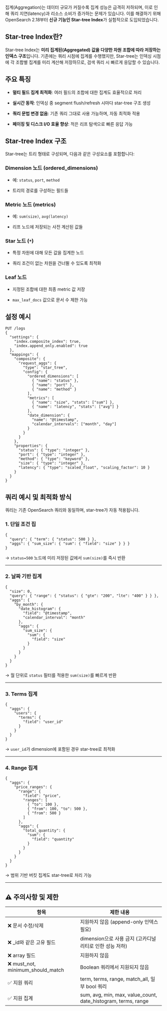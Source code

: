 집계(Aggregation)는 데이터 규모가 커질수록 집계 성능은 급격히 저하되며, 이로 인해 쿼리 지연(latency)과 리소스 소비가 증가하는 문제가 있습니다. 이를 해결하기 위해 OpenSearch 2.18부터 **신규 기능인 Star-tree Index**가 실험적으로 도입되었습니다.

## Star-tree Index란?
Star-tree Index는 **미리 집계된(Aggregated) 값을 다양한 차원 조합에 따라 저장하는 인덱스 구조**입니다. 기존에는 쿼리 시점에 집계를 수행했지만, Star-tree는 인덱싱 시점에 각 조합별 집계를 미리 계산해 저장하므로, 검색 쿼리 시 빠르게 응답할 수 있습니다.

## 주요 특징

- **멀티 필드 집계 최적화**: 여러 필드의 조합에 대한 집계도 효율적으로 처리
    
- **실시간 동작**: 인덱싱 중 segment flush/refresh 시마다 star-tree 구조 생성
    
- **쿼리 문법 변경 없음**: 기존 쿼리 그대로 사용 가능하며, 자동 최적화 적용
    
- **페이징 및 디스크 I/O 효율 향상**: 적은 리프 탐색으로 빠른 응답 가능


## Star-tree Index 구조

Star-tree는 트리 형태로 구성되며, 다음과 같은 구성요소를 포함합니다:

### Dimension 노드 (ordered_dimensions)

- 예: `status`, `port`, `method`
    
- 트리의 경로를 구성하는 필드들
    

### Metric 노드 (metrics)

- 예: `sum(size)`, `avg(latency)`
    
- 리프 노드에 저장되는 사전 계산된 값들
    

### Star 노드 (`*`)

- 특정 차원에 대해 모든 값을 집계한 노드
    
- 쿼리 조건이 없는 차원을 건너뛸 수 있도록 최적화
    

### Leaf 노드

- 지정된 조합에 대한 최종 metric 값 저장
    
- `max_leaf_docs` 값으로 문서 수 제한 가능


## 설정 예시
```
PUT /logs
{
  "settings": {
    "index.composite_index": true,
    "index.append_only.enabled": true
  },
  "mappings": {
    "composite": {
      "request_aggs": {
        "type": "star_tree",
        "config": {
          "ordered_dimensions": [
            { "name": "status" },
            { "name": "port" },
            { "name": "method" }
          ],
          "metrics": [
            { "name": "size", "stats": ["sum"] },
            { "name": "latency", "stats": ["avg"] }
          ],
          "date_dimension": {
            "name": "@timestamp",
            "calendar_intervals": ["month", "day"]
          }
        }
      }
    },
    "properties": {
      "status": { "type": "integer" },
      "port": { "type": "integer" },
      "method": { "type": "keyword" },
      "size": { "type": "integer" },
      "latency": { "type": "scaled_float", "scaling_factor": 10 }
    }
  }
}

```

## 쿼리 예시 및 최적화 방식

쿼리는 기존 OpenSearch 쿼리와 동일하며, star-tree가 자동 적용됩니다.

### 1. 단일 조건 집
```
{
  "query": { "term": { "status": 500 } },
  "aggs": { "sum_size": { "sum": { "field": "size" } } }
}
```

→ `status=500` 노드에 미리 저장된 값에서 `sum(size)`를 즉시 반환

---

### 2. 날짜 기반 집계

```
{
  "size": 0,
  "query": { "range": { "status": { "gte": "200", "lte": "400" } } },
  "aggs": {
    "by_month": {
      "date_histogram": {
        "field": "@timestamp",
        "calendar_interval": "month"
      },
      "aggs": {
        "sum_size": {
          "sum": {
            "field": "size"
          }
        }
      }
    }
  }
}
```

→ 월 단위로 `status` 필터를 적용한 `sum(size)`를 빠르게 반환

---

### 3. Terms 집계
```
{
  "aggs": {
    "users": {
      "terms": {
        "field": "user_id"
      }
    }
  }
}
```

→ `user_id`가 dimension에 포함된 경우 star-tree로 최적화

---

### 4. Range 집계
```
{
  "aggs": {
    "price_ranges": {
      "range": {
        "field": "price",
        "ranges": [
          { "to": 100 },
          { "from": 100, "to": 500 },
          { "from": 500 }
        ]
      },
      "aggs": {
        "total_quantity": {
          "sum": {
            "field": "quantity"
          }
        }
      }
    }
  }
}
```

→ 범위 기반 버킷 집계도 star-tree로 처리 가능

---

## ⚠️ 주의사항 및 제한

| 항목                               | 제한 내용                                                         |
| -------------------------------- | ------------------------------------------------------------- |
| ❌ 문서 수정/삭제                       | 지원하지 않음 (append-only 인덱스 필요)                                  |
| ❌ _id와 같은 고유 필드                  | dimension으로 사용 금지 (고카디널리티로 인한 성능 저하)                          |
| ❌ array 필드                       | 지원하지 않음                                                       |
| ❌ must_not, minimum_should_match | Boolean 쿼리에서 지원되지 않음                                          |
| ✅ 지원 쿼리                          | term, terms, range, match_all, 일부 bool 쿼리                     |
| ✅ 지원 집계                          | sum, avg, min, max, value_count, date_histogram, terms, range |
